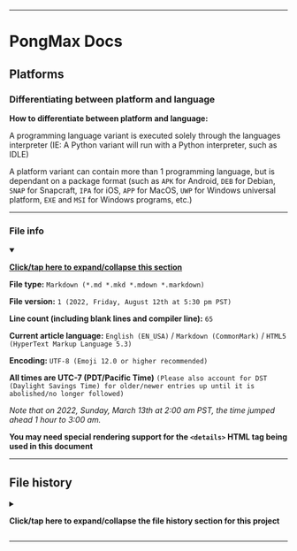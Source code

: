 
***

# PongMax Docs

## Platforms

### Differentiating between platform and language

**How to differentiate between platform and language:**

A programming language variant is executed solely through the languages interpreter (IE: A Python variant will run with a Python interpreter, such as IDLE)

A platform variant can contain more than 1 programming language, but is dependant on a package format (such as `APK` for Android, `DEB` for Debian, `SNAP` for Snapcraft, `IPA` for iOS, `APP` for MacOS, `UWP` for Windows universal platform, `EXE` and `MSI` for Windows programs, etc.)

***

### File info

<details open><summary><p lang="en"><b><u>Click/tap here to expand/collapse this section</u></b></p></summary>

**File type:** `Markdown (*.md *.mkd *.mdown *.markdown)`

**File version:** `1 (2022, Friday, August 12th at 5:30 pm PST)`

**Line count (including blank lines and compiler line):** `65`

**Current article language:** `English (EN_USA)` / `Markdown (CommonMark)` / `HTML5 (HyperText Markup Language 5.3)`

**Encoding:** `UTF-8 (Emoji 12.0 or higher recommended)`

**All times are UTC-7 (PDT/Pacific Time)** `(Please also account for DST (Daylight Savings Time) for older/newer entries up until it is abolished/no longer followed)`

_Note that on 2022, Sunday, March 13th at 2:00 am PST, the time jumped ahead 1 hour to 3:00 am._

**You may need special rendering support for the `<details>` HTML tag being used in this document**

</details>

***

## File history

<details><summary><p lang="en"><b>Click/tap here to expand/collapse the file history section for this project</b></p></summary>

<details><summary><p lang="en"><b>Version 1 (2022, Friday, August 12th at 5:30 pm PST)</b></p></summary>

**This version was made by:** [`@seanpm2001`](https://github.com/seanpm2001/)

> Changes:

- [x] Started the file
- [x] Added the title section
- [x] Added the `supported languages` list
- [x] Added the `counter` minisection
- [x] Added the `file info` section
- [x] Added the `file history` section
- [ ] No other changes in version 1

</details>

</details>

***
